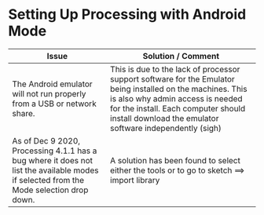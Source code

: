 # Setting Up Processing with Android Mode 
Issue| Solution / Comment
---|---
The Android emulator will not run properly from a USB or network share.|This is due to the lack of processor support software for the Emulator being installed on the machines. This is also why admin access is needed for the install. Each computer should install download the emulator software independently (sigh)
As of Dec 9 2020, Processing 4.1.1 has a bug where it does not list the available modes if selected from the Mode selection drop down.|A solution has been found to select either the tools or to go to sketch ==> import library  